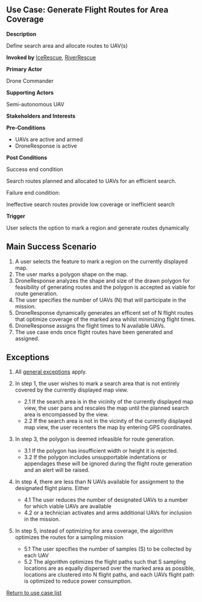 ## Use Case: Generate Flight Routes for Area Coverage

**Description**

Define search area and allocate routes to UAV(s)

**Invoked by**
[IceRescue](../main/IceRescue.md), [RiverRescue](../main/RiverRescue.md)

**Primary Actor**

Drone Commander

**Supporting Actors**

Semi-autonomous UAV

**Stakeholders and Interests**

**Pre-Conditions**

- UAVs are active and armed
- DroneResponse is active

**Post Conditions**

Success end condition

Search routes planned and allocated to UAVs for an efficient search.

Failure end condition:

 Ineffective search routes provide low coverage or inefficient search

**Trigger**

User selects the option to mark a region and generate routes dynamically

## Main Success Scenario

1. A user selects the feature to mark a region on the currently displayed map.
2. The user marks a polygon shape on the map.
3. DroneResponse analyzes the shape and size of the drawn polygon for feasibility of generating routes and the polygon is accepted as viable for route generation.
4. The user specifies the number of UAVs (N) that will participate in the mission.
5. DroneResponse dynamically generates an efficent set of N flight routes that optimize coverage of the marked area whilst minimizing flight times.
6. DroneResponse assigns the flight times to N available UAVs.
7. The use case ends once flight routes have been generated and assigned.

## Exceptions

1. All [general exceptions](../../README.md#GeneralExceptions) apply.

2. In step 1, the user wishes to mark a search area that is not entirely covered by the currently displayed map view.
   * 2.1 If the search area is in the vicinity of the currently displayed map view, the user pans and rescales the map until the planned search area is encompassed by the view.
   * 2.2 If the search area is not in the vicinity of the currently displayed map view, the user recenters the map by entering GPS coordinates.

3. In step 3, the polygon is deemed infeasible for route generation.
   * 3.1 If the polygon has insufficient width or height it is rejected.
   * 3.2 If the polygon includes unsupportable indentations or appendages these will be ignored during the flight route generation and an alert will be raised.

4. In step 4, there are less than N UAVs available for assignment to the designated flight plans. Either
   * 4.1 The user reduces the number of designated UAVs to a number for which viable UAVs are available
   * 4.2 or a technician activates and arms additional UAVs for inclusion in the mission.
   
5. In step 5, instead of optimizing for area coverage, the algorithm optimizes the routes for a sampling mission
   * 5.1 The user specifies the number of samples (S) to be collected by each UAV
   * 5.2 The algorithm optimizes the flight paths such that S sampling locations are as equally dispersed over the marked area as possible, locations are clustered into N flight paths, and each UAVs flight path is optimized to reduce power consumption.
   
[Return to use case list](../../README.md)

